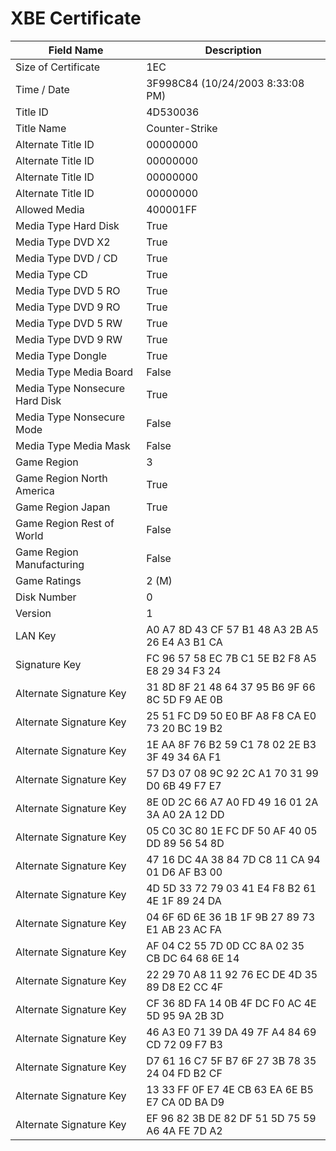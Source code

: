 # XBE Certificate

| Field Name | Description |
|---|---|
| Size of Certificate | 1EC |
| Time / Date | 3F998C84 (10/24/2003 8:33:08 PM) |
| Title ID | 4D530036 |
| Title Name | Counter-Strike |
| Alternate Title ID | 00000000 |
| Alternate Title ID | 00000000 |
| Alternate Title ID | 00000000 |
| Alternate Title ID | 00000000 |
| Allowed Media | 400001FF |
| Media Type Hard Disk | True |
| Media Type DVD X2 | True |
| Media Type DVD / CD | True |
| Media Type CD | True |
| Media Type DVD 5 RO | True |
| Media Type DVD 9 RO | True |
| Media Type DVD 5 RW | True |
| Media Type DVD 9 RW | True |
| Media Type Dongle | True |
| Media Type Media Board | False |
| Media Type Nonsecure Hard Disk | True |
| Media Type Nonsecure Mode | False |
| Media Type Media Mask | False |
| Game Region | 3 |
| Game Region North America | True |
| Game Region Japan | True |
| Game Region Rest of World | False |
| Game Region Manufacturing | False |
| Game Ratings | 2 (M) |
| Disk Number | 0 |
| Version | 1 |
| LAN Key | A0 A7 8D 43 CF 57 B1 48 A3 2B A5 26 E4 A3 B1 CA |
| Signature Key | FC 96 57 58 EC 7B C1 5E B2 F8 A5 E8 29 34 F3 24 |
| Alternate Signature Key | 31 8D 8F 21 48 64 37 95 B6 9F 66 8C 5D F9 AE 0B |
| Alternate Signature Key | 25 51 FC D9 50 E0 BF A8 F8 CA E0 73 20 BC 19 B2 |
| Alternate Signature Key | 1E AA 8F 76 B2 59 C1 78 02 2E B3 3F 49 34 6A F1 |
| Alternate Signature Key | 57 D3 07 08 9C 92 2C A1 70 31 99 D0 6B 49 F7 E7 |
| Alternate Signature Key | 8E 0D 2C 66 A7 A0 FD 49 16 01 2A 3A A0 2A 12 DD |
| Alternate Signature Key | 05 C0 3C 80 1E FC DF 50 AF 40 05 DD 89 56 54 8D |
| Alternate Signature Key | 47 16 DC 4A 38 84 7D C8 11 CA 94 01 D6 AF B3 00 |
| Alternate Signature Key | 4D 5D 33 72 79 03 41 E4 F8 B2 61 4E 1F 89 24 DA |
| Alternate Signature Key | 04 6F 6D 6E 36 1B 1F 9B 27 89 73 E1 AB 23 AC FA |
| Alternate Signature Key | AF 04 C2 55 7D 0D CC 8A 02 35 CB DC 64 68 6E 14 |
| Alternate Signature Key | 22 29 70 A8 11 92 76 EC DE 4D 35 89 D8 E2 CC 4F |
| Alternate Signature Key | CF 36 8D FA 14 0B 4F DC F0 AC 4E 5D 95 9A 2B 3D |
| Alternate Signature Key | 46 A3 E0 71 39 DA 49 7F A4 84 69 CD 72 09 F7 B3 |
| Alternate Signature Key | D7 61 16 C7 5F B7 6F 27 3B 78 35 24 04 FD B2 CF |
| Alternate Signature Key | 13 33 FF 0F E7 4E CB 63 EA 6E B5 E7 CA 0D BA D9 |
| Alternate Signature Key | EF 96 82 3B DE 82 DF 51 5D 75 59 A6 4A FE 7D A2 |
